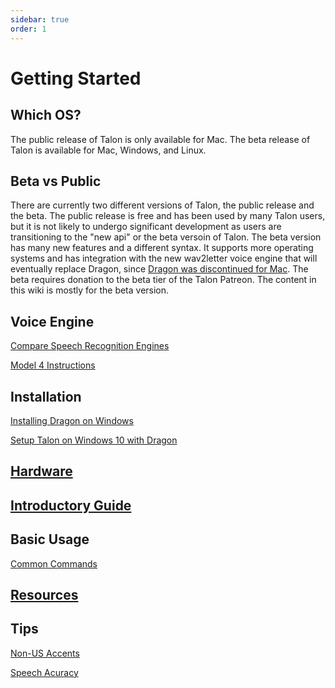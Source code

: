 ```yaml
---
sidebar: true
order: 1
---
```


# Getting Started

## Which OS?
The public release of Talon is only available for Mac.
The beta release of Talon is available for Mac, Windows, and Linux.

## Beta vs Public
There are currently two different versions of Talon, the public release and the beta. The public release is free and has been used by many Talon users, but it is not likely to undergo significant development as users are transitioning to the "new api" or the beta versoin of Talon. The beta version has many new features and a different syntax. It supports more operating systems and has integration with the new wav2letter voice engine that will eventually replace Dragon, since [Dragon was discontinued for Mac](https://www.nuance.com/dragon/support/professional-individual-for-mac-eol.html#). The beta requires donation to the beta tier of the Talon Patreon. The content in this wiki is mostly for the beta version.

## Voice Engine
[Compare Speech Recognition Engines](/SpeechRecognitionEngines)

[Model 4 Instructions](/model_4_instructions)

## Installation
[Installing Dragon on Windows](/InstallingDragonWindows)

[Setup Talon on Windows 10 with Dragon](/SettingUpTalonWindows10Dragon)

## [Hardware](/hardware)

## [Introductory Guide](/working_with_code)

## Basic Usage
[Common Commands](/common_commands)

## [Resources](/AwesomeTalon)

## Tips
[Non-US Accents](/TipsforNon-USAccent)

[Speech Acuracy](/TipsForSpeechRecognition)